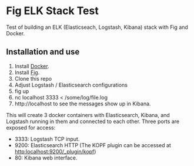 # Fig ELK Stack Test

Test of building an ELK (Elasticseach, Logstash, Kibana) stack with Fig and Docker.

## Installation and use
1. Install [Docker](http://docker.io).
2. Install [Fig](http://fig.sh).
3. Clone this repo
4. Adjust Logstash / Elasticsearch configurations
5. fig up
6. nc localhost 3333 < /some/log/file.log
7. http://localhost to see the messages show up in Kibana.

This will create 3 docker containers with Elasticsearch, Kibana, and Logstash running in them and connected to each other. Three ports are exposed for access:
* 3333: Logstash TCP input.
* 9200: Elasticsearch HTTP (The KOPF plugin can be accessed at [http:localhost:9200/_plugin/kopf](http:localhost:9200/_plugin/kopf))
* 80: Kibana web interface.
